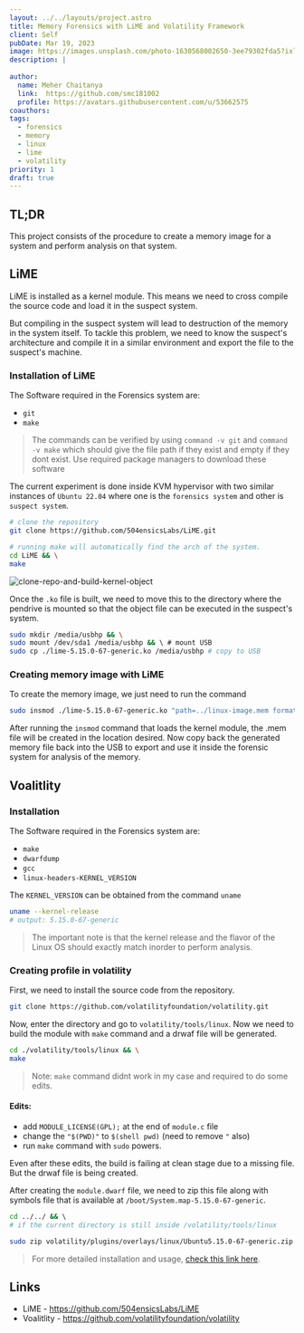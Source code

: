 ```yaml
---
layout: ../../layouts/project.astro
title: Memory Forensics with LiME and Volatility Framework
client: Self
pubDate: Mar 19, 2023
image: https://images.unsplash.com/photo-1630568002650-3ee79302fda5?ixlib=rb-4.0.3&ixid=MnwxMjA3fDB8MHxwaG90by1wYWdlfHx8fGVufDB8fHx8&auto=format&fit=crop&w=873&q=80
description: |
  
author: 
  name: Meher Chaitanya
  link:  https://github.com/smc181002
  profile: https://avatars.githubusercontent.com/u/53662575
coauthors:
tags:
  - forensics
  - memory
  - linux
  - lime
  - volatility
priority: 1
draft: true
---
```


## TL;DR

This project consists of the procedure to create a memory 
image for a system and perform analysis on that system.

## LiME

LiME is installed as a kernel module. This means we need to
cross compile the source code and load it in the suspect 
system.

But compiling in the suspect system will lead to destruction
of the memory in the system itself. To tackle this problem,
we need to know the suspect's architecture and compile it 
in a similar environment and export the file to the 
suspect's machine.

### Installation of LiME

The Software required in the Forensics system are:

- `git`
- `make`

> The commands can be verified by using `command -v git` 
and `command -v make` which should give the file path if 
they exist and empty if they dont exist. Use required 
package managers to download these software

The current experiment is done inside KVM hypervisor with 
two similar instances of `Ubuntu 22.04` where one is the 
`forensics system` and other is `suspect system`.

```bash
# clone the repository
git clone https://github.com/504ensicsLabs/LiME.git
```

```bash
# running make will automatically find the arch of the system.
cd LiME && \
make 
```

![clone-repo-and-build-kernel-object](../../assets/project/lime-and-volatility/building-kernel-object.png)

Once the `.ko` file is built, we need to move this to the 
directory where the pendrive is mounted so that the object
file can be executed in the suspect's system.

```bash
sudo mkdir /media/usbhp && \
sudo mount /dev/sda1 /media/usbhp && \ # mount USB
sudo cp ./lime-5.15.0-67-generic.ko /media/usbhp # copy to USB
```

### Creating memory image with LiME

To create the memory image, we just need to run the command
```bash
sudo insmod ./lime-5.15.0-67-generic.ko "path=../linux-image.mem format=raw"
```

After running the `insmod` command that loads the kernel 
module, the .mem file will be created in the location 
desired. Now copy back the generated memory file back into
the USB to export and use it inside the forensic system for
analysis of the memory.

## Voalitlity

### Installation

The Software required in the Forensics system are:

- `make`
- `dwarfdump`
- `gcc`
- `linux-headers-KERNEL_VERSION`

The `KERNEL_VERSION` can be obtained from the command 
`uname`

```bash
uname --kernel-release
# output: 5.15.0-67-generic
```

> The important note is that the kernel release and the 
flavor of the Linux OS should exactly match inorder to 
perform analysis.

### Creating profile in volatility

First, we need to install the source code from the 
repository.

```bash
git clone https://github.com/volatilityfoundation/volatility.git
```

Now, enter the directory and go to `volatility/tools/linux`.
Now we need to build the module with `make` command and a 
drwaf file will be generated.

```bash
cd ./volatility/tools/linux && \
make
```

> Note: `make` command didnt work in my case and required 
to do some edits.

#### Edits:

- add `MODULE_LICENSE(GPL);` at the end of `module.c` file
- change the `"$(PWD)"` to `$(shell pwd)` (need to remove 
`"` also)
- run `make` command with `sudo` powers.

Even after these edits, the build is failing at clean stage
due to a missing file. But the drwaf file is being created.

After creating the `module.dwarf` file, we need to zip this
file along with symbols file that is available at 
`/boot/System.map-5.15.0-67-generic`.

```bash
cd ../../ && \ 
# if the current directory is still inside /volatility/tools/linux

sudo zip volatility/plugins/overlays/linux/Ubuntu5.15.0-67-generic.zip tools/linux/module.dwarf /boot/System.map-5.15.0-67-generic
```

> For more detailed installation and usage,
[check this link here](https://github.com/volatilityfoundation/volatility/wiki/Linux#acquiring-memory).

## Links

- LiME - https://github.com/504ensicsLabs/LiME
- Voalitlity - https://github.com/volatilityfoundation/volatility
